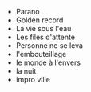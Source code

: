 - Parano
- Golden record
- La vie sous l'eau
- Les files d'attente
- Personne ne se leva
- l'embouteillage
- le monde à l'envers
- la nuit
- impro ville

